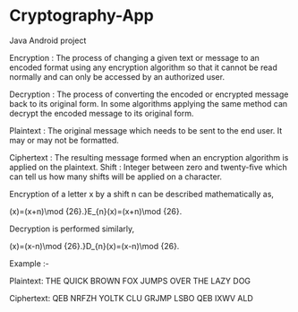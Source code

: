 # Cryptography-App
Java Android project


Encryption : The process of changing a given text or message to an encoded format using any encryption 
algorithm so that it cannot be read normally and can only be accessed by an authorized user.

Decryption : The process of converting the encoded or encrypted message back to its original form. 
In some algorithms applying the same method can decrypt the encoded message to its original form.

Plaintext : The original message which needs to be sent to the end user. It may or may not be formatted.

Ciphertext : The resulting message formed when an encryption algorithm is applied on the plaintext.
Shift : Integer between zero and twenty-five which can tell us how many shifts will be applied on a character.


Encryption of a letter x by a shift n can be described mathematically as,

(x)=(x+n)\mod {26}.}E_{n}(x)=(x+n)\mod {26}.

Decryption is performed similarly,

(x)=(x-n)\mod {26}.}D_{n}(x)=(x-n)\mod {26}.


Example :-

Plaintext:  THE QUICK BROWN FOX JUMPS OVER THE LAZY DOG

Ciphertext: QEB NRFZH YOLTK CLU GRJMP LSBO QEB IXWV ALD

